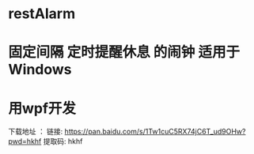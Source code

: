 # restAlarm
# 固定间隔 定时提醒休息 的闹钟  适用于Windows  
# 用wpf开发

下载地址 ： 链接: https://pan.baidu.com/s/1Tw1cuC5RX74jC6T_ud9OHw?pwd=hkhf 提取码: hkhf 

